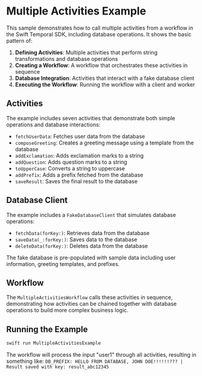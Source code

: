 # Multiple Activities Example

This sample demonstrates how to call multiple activities from a workflow in the Swift Temporal SDK, including database operations. It shows the basic pattern of:

1. **Defining Activities**: Multiple activities that perform string transformations and database operations
2. **Creating a Workflow**: A workflow that orchestrates these activities in sequence
3. **Database Integration**: Activities that interact with a fake database client
4. **Executing the Workflow**: Running the workflow with a client and worker

## Activities

The example includes seven activities that demonstrate both simple operations and database interactions:

- `fetchUserData`: Fetches user data from the database
- `composeGreeting`: Creates a greeting message using a template from the database
- `addExclamation`: Adds exclamation marks to a string
- `addQuestion`: Adds question marks to a string
- `toUpperCase`: Converts a string to uppercase
- `addPrefix`: Adds a prefix fetched from the database
- `saveResult`: Saves the final result to the database

## Database Client

The example includes a `FakeDatabaseClient` that simulates database operations:
- `fetchData(forKey:)`: Retrieves data from the database
- `saveData(_:forKey:)`: Saves data to the database
- `deleteData(forKey:)`: Deletes data from the database

The fake database is pre-populated with sample data including user information, greeting templates, and prefixes.

## Workflow

The `MultipleActivitiesWorkflow` calls these activities in sequence, demonstrating how activities can be chained together with database operations to build more complex business logic.

## Running the Example

```bash
swift run MultipleActivitiesExample
```

The workflow will process the input "user1" through all activities, resulting in something like:
`DB_PREFIX: HELLO FROM DATABASE, JOHN DOE!!!!!!??? | Result saved with key: result_abc12345`
